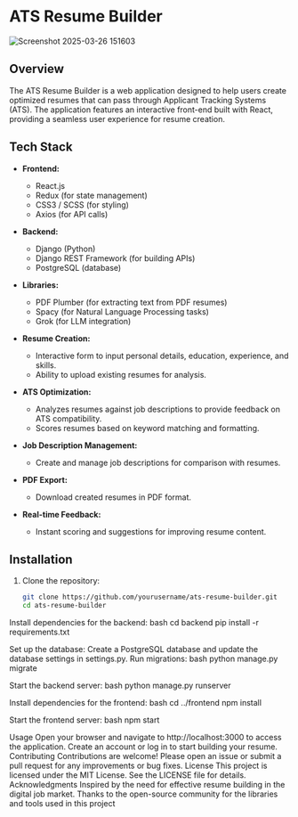 # ATS Resume Builder
![Screenshot 2025-03-26 151603](https://github.com/user-attachments/assets/76f187ce-3b1f-4a50-8091-277d4f9e8da3)


## Overview
The ATS Resume Builder is a web application designed to help users create optimized resumes that can pass through Applicant Tracking Systems (ATS). The application features an interactive front-end built with React, providing a seamless user experience for resume creation.

## Tech Stack
- **Frontend:**
  - React.js
  - Redux (for state management)
  - CSS3 / SCSS (for styling)
  - Axios (for API calls)

- **Backend:**
  - Django (Python)
  - Django REST Framework (for building APIs)
  - PostgreSQL (database)

- **Libraries:**
  - PDF Plumber (for extracting text from PDF resumes)
  - Spacy (for Natural Language Processing tasks)
  - Grok (for LLM integration)

- **Resume Creation:**
  - Interactive form to input personal details, education, experience, and skills.
  - Ability to upload existing resumes for analysis.

- **ATS Optimization:**
  - Analyzes resumes against job descriptions to provide feedback on ATS compatibility.
  - Scores resumes based on keyword matching and formatting.

- **Job Description Management:**
  - Create and manage job descriptions for comparison with resumes.

- **PDF Export:**
  - Download created resumes in PDF format.

- **Real-time Feedback:**
  - Instant scoring and suggestions for improving resume content.

## Installation
1. Clone the repository:
   ```bash
   git clone https://github.com/yourusername/ats-resume-builder.git
   cd ats-resume-builder

Install dependencies for the backend:
bash
cd backend
pip install -r requirements.txt

Set up the database:
Create a PostgreSQL database and update the database settings in settings.py.
Run migrations:
bash
python manage.py migrate

Start the backend server:
bash
python manage.py runserver

Install dependencies for the frontend:
bash
cd ../frontend
npm install

Start the frontend server:
bash
npm start

Usage
Open your browser and navigate to http://localhost:3000 to access the application.
Create an account or log in to start building your resume.
Contributing
Contributions are welcome! Please open an issue or submit a pull request for any improvements or bug fixes.
License
This project is licensed under the MIT License. See the LICENSE file for details.
Acknowledgments
Inspired by the need for effective resume building in the digital job market.
Thanks to the open-source community for the libraries and tools used in this project

